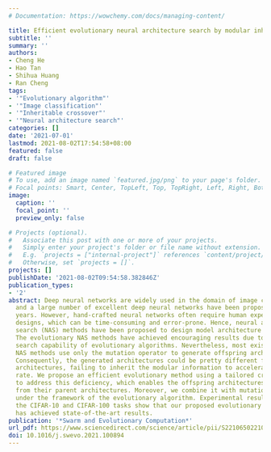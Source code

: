 ```yaml
---
# Documentation: https://wowchemy.com/docs/managing-content/

title: Efficient evolutionary neural architecture search by modular inheritable crossover
subtitle: ''
summary: ''
authors:
- Cheng He
- Hao Tan
- Shihua Huang
- Ran Cheng
tags:
- '"Evolutionary algorithm"'
- '"Image classification"'
- '"Inheritable crossover"'
- '"Neural architecture search"'
categories: []
date: '2021-07-01'
lastmod: 2021-08-02T17:54:58+08:00
featured: false
draft: false

# Featured image
# To use, add an image named `featured.jpg/png` to your page's folder.
# Focal points: Smart, Center, TopLeft, Top, TopRight, Left, Right, BottomLeft, Bottom, BottomRight.
image:
  caption: ''
  focal_point: ''
  preview_only: false

# Projects (optional).
#   Associate this post with one or more of your projects.
#   Simply enter your project's folder or file name without extension.
#   E.g. `projects = ["internal-project"]` references `content/project/deep-learning/index.md`.
#   Otherwise, set `projects = []`.
projects: []
publishDate: '2021-08-02T09:54:58.382846Z'
publication_types:
- '2'
abstract: Deep neural networks are widely used in the domain of image classification,
  and a large number of excellent deep neural networks have been proposed in recent
  years. However, hand-crafted neural networks often require human experts for elaborate
  designs, which can be time-consuming and error-prone. Hence, neural architecture
  search (NAS) methods have been proposed to design model architecture automatically.
  The evolutionary NAS methods have achieved encouraging results due to the global
  search capability of evolutionary algorithms. Nevertheless, most existing evolutionary
  NAS methods use only the mutation operator to generate offspring architectures.
  Consequently, the generated architectures could be pretty different from their parent
  architectures, failing to inherit the modular information to accelerate the convergence
  rate. We propose an efficient evolutionary method using a tailored crossover operator
  to address this deficiency, which enables the offspring architectures to inherit
  from their parent architectures. Moreover, we combine it with mutation operators
  under the framework of the evolutionary algorithm. Experimental results on both
  the CIFAR-10 and CIFAR-100 tasks show that our proposed evolutionary NAS method
  has achieved state-of-the-art results.
publication: '*Swarm and Evolutionary Computation*'
url_pdf: https://www.sciencedirect.com/science/article/pii/S2210650221000559
doi: 10.1016/j.swevo.2021.100894
---
```


